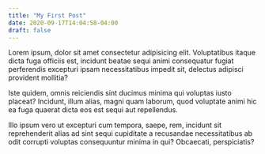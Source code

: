 ```yaml
---
title: "My First Post"
date: 2020-09-17T14:04:58-04:00
draft: false
---
```

Lorem ipsum, dolor sit amet consectetur adipisicing elit. Voluptatibus itaque dicta fuga officiis est, incidunt beatae sequi animi consequatur fugiat perferendis excepturi ipsam necessitatibus impedit sit, delectus adipisci provident mollitia?


Iste quidem, omnis reiciendis sint ducimus minima qui voluptas iusto placeat? Incidunt, illum alias, magni quam laborum, quod voluptate animi hic ea fuga quaerat dicta eos est sequi aut repellendus.


Illo ipsum vero ut excepturi cum tempora, saepe, rem, incidunt sit reprehenderit alias ad sint sequi cupiditate a recusandae necessitatibus ab odit corrupti voluptas consequuntur minima in qui? Obcaecati, perspiciatis?

